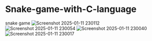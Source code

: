 # Snake-game-with-C-language
snake game 
![Screenshot 2025-01-11 230112](https://github.com/user-attachments/assets/97a7537d-e643-4612-8c4f-adf0a6792507)
![Screenshot 2025-01-11 230054](https://github.com/user-attachments/assets/52431b06-d614-4021-b6ae-f0fd1b67a0fe)
![Screenshot 2025-01-11 230040](https://github.com/user-attachments/assets/90e0dcfc-193d-4e4e-8768-c56fd2c68ffd)
![Screenshot 2025-01-11 230017](https://github.com/user-attachments/assets/32c80fbc-834e-4341-b739-655f006d95a5)
